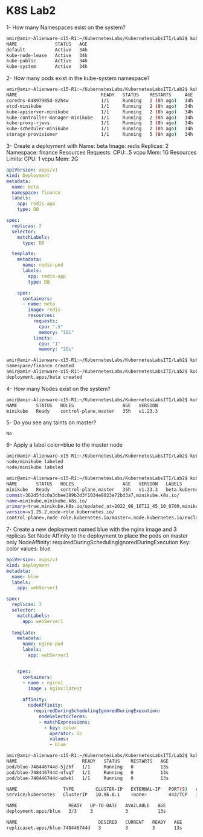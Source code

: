 # K8S Lab2

1- How many Namespaces exist on the system?
```bash
amir@amir-Alienware-x15-R1:~/KubernetesLabs/KubernetesLabsITI/Lab2$ kubectl get namespaces
NAME              STATUS   AGE
default           Active   34h
kube-node-lease   Active   34h
kube-public       Active   34h
kube-system       Active   34h
```
2- How many pods exist in the kube-system namespace?
```bash
amir@amir-Alienware-x15-R1:~/KubernetesLabs/KubernetesLabsITI/Lab2$ kubectl get pods -n kube-system
NAME                               READY   STATUS    RESTARTS     AGE
coredns-64897985d-82h4w            1/1     Running   2 (8h ago)   34h
etcd-minikube                      1/1     Running   2 (8h ago)   34h
kube-apiserver-minikube            1/1     Running   2 (8h ago)   34h
kube-controller-manager-minikube   1/1     Running   2 (8h ago)   34h
kube-proxy-rjwvs                   1/1     Running   2 (8h ago)   34h
kube-scheduler-minikube            1/1     Running   2 (8h ago)   34h
storage-provisioner                1/1     Running   5 (8h ago)   34h
```
3- Create a deployment with
Name: beta
Image: redis
Replicas: 2
Namespace: finance
Resources Requests:
CPU: .5 vcpu
Mem: 1G
Resources Limits:
CPU: 1 vcpu
Mem: 2G

```yaml
apiVersion: apps/v1
kind: Deployment
metadata: 
  name: beta
  namespace: finance
  labels:
    app: redis-app
    type: DB

spec:
  replicas: 2
  selector:
    matchLabels:
      type: DB

  template:
    metadata:
      name: redis-pod
      labels:
        app: redis-app
        type: DB

    spec:
      containers:
      - name: beta
        image: redis
        resources:
          requests:
            cpu: ".5"
            memory: "1Gi"
          limits:
            cpu: "1"
            memory: "2Gi"
```
```bash
amir@amir-Alienware-x15-R1:~/KubernetesLabs/KubernetesLabsITI/Lab2$ kubectl create namespace finance
namespace/finance created
amir@amir-Alienware-x15-R1:~/KubernetesLabs/KubernetesLabsITI/Lab2$ kubectl create -f redis-deployment.yml 
deployment.apps/beta created
```
4- How many Nodes exist on the system?
```bash
amir@amir-Alienware-x15-R1:~/KubernetesLabs/KubernetesLabsITI/Lab2$ kubectl get node
NAME       STATUS   ROLES                  AGE   VERSION
minikube   Ready    control-plane,master   35h   v1.23.3
```
5- Do you see any taints on master?
```
No
```
6- Apply a label color=blue to the master node
```bash
amir@amir-Alienware-x15-R1:~/KubernetesLabs/KubernetesLabsITI/Lab2$ kubectl label nodes minikube color=blue
node/minikube labeled
node/minikube labeled
```
```bash
amir@amir-Alienware-x15-R1:~/KubernetesLabs/KubernetesLabsITI/Lab2$ kubectl get nodes --show-labels
NAME       STATUS   ROLES                  AGE   VERSION   LABELS
minikube   Ready    control-plane,master   35h   v1.23.3   beta.kubernetes.io/arch=amd64,beta.kubernetes.io/os=linux,color=blue,kubernetes.io/arch=amd64,kubernetes.io/hostname=minikube,kubernetes.io/os=linux,minikube.k8s.io/
commit=362d5fdc0a3dbee389b3d3f1034e8023e72bd3a7,minikube.k8s.io/
name=minikube,minikube.k8s.io/
primary=true,minikube.k8s.io/updated_at=2022_06_16T12_45_10_0700,minikube.k8s.io/
version=v1.25.2,node-role.kubernetes.io/
control-plane=,node-role.kubernetes.io/master=,node.kubernetes.io/exclude-from-external-load-balancers=
```
7- Create a new deployment named blue with the nginx image and 3 replicas
Set Node Affinity to the deployment to place the pods on master only
NodeAffinity: requiredDuringSchedulingIgnoredDuringExecution
Key: color
values: blue

```yaml
apiVersion: apps/v1
kind: Deployment
metadata:
  name: blue
  labels:
    app: webServer1

spec:
  replicas: 3
  selector:
    matchLabels:
      app: webServer1
  
  template:
    metadata:
      name: nginx-pod
      labels:
        app: webServer1


    spec:
      containers:
      - name : nginx1
        image : nginx:latest
      
      affinity:
        nodeAffinity:
          requiredDuringSchedulingIgnoredDuringExecution:
            nodeSelectorTerms:
            - matchExpressions:
              - key: color
                operator: In
                values:
                - blue
```
```bash
amir@amir-Alienware-x15-R1:~/KubernetesLabs/KubernetesLabsITI/Lab2$ kubectl get all
NAME                        READY   STATUS    RESTARTS   AGE
pod/blue-748446744d-5j2hf   1/1     Running   0          13s
pod/blue-748446744d-nfvq7   1/1     Running   0          13s
pod/blue-748446744d-wdwkl   1/1     Running   0          13s

NAME                 TYPE        CLUSTER-IP   EXTERNAL-IP   PORT(S)   AGE
service/kubernetes   ClusterIP   10.96.0.1    <none>        443/TCP   35h

NAME                   READY   UP-TO-DATE   AVAILABLE   AGE
deployment.apps/blue   3/3     3            3           13s

NAME                              DESIRED   CURRENT   READY   AGE
replicaset.apps/blue-748446744d   3         3         3       13s
```